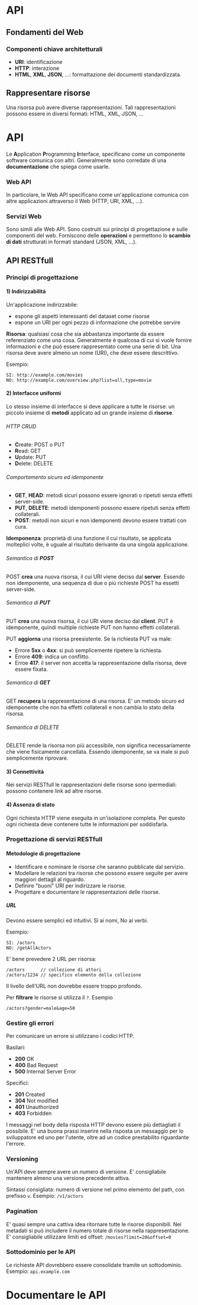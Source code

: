# API

## Fondamenti del Web

### Componenti chiave architetturali

- **URI**: identificazione
- **HTTP**: interazione
- **HTML**, **XML**, **JSON**, ...: formattazione dei documenti standardizzata.

## Rappresentare risorse
Una risorsa può avere diverse rappresentazioni. Tali rappresentazioni possono essere in diversi formati: HTML, XML, JSON, ...

# API
Le **A**pplication **P**rogramming **I**nterface, specificano come un componente software comunica con altri. Generalmente sono corredate di una **documentazione** che spiega come usarle.

### Web API
In particolare, le Web API specificano come un'applicazione comunica con altre applicazioni attraverso il Web (HTTP, URI, XML, ...).

### Servizi Web
Sono simili alle Web API. Sono costruiti sui principi di progettazione e sulle componenti del web. Forniscono delle **operazioni** e permettono lo **scambio di dati** strutturati in formati standard (JSON, XML, ...).

## API RESTfull

### Principi di progettazione

#### 1) Indirizzabilità
Un'applicazione indirizzabile:
- espone gli aspetti interessanti del dataset come risorse
- espone un URI per ogni pezzo di informazione che potrebbe servire

**Risorsa**: qualsiasi cosa che sia abbastanza importante da essere referenziato come una cosa. Generalmente è qualcosa di cui si vuole fornire informazioni e che può essere rappresentato come una serie di bit. Una risorsa deve avere almeno un nome (URI), che deve essere descrittivo.

Esempio:

    SI: http://example.com/movies
    NO: http://example.com/overview.php?list=all,type=movie

#### 2) Interfacce uniformi
Lo stesso insieme di interfacce si deve applicare a tutte le risorse: un piccolo insieme di **metodi** applicato ad un grande insieme di **risorse**.

###### HTTP CRUD
- **C**reate: POST o PUT
- **R**ead: GET
- **U**pdate: PUT
- **D**elete: DELETE

###### Comportamento sicuro ed idemponente
- **GET**, **HEAD**: metodi sicuri possono essere ignorati o ripetuti senza effetti server-side.
- **PUT**, **DELETE**: metodi idemponenti possono essere ripetuti senza effetti collaterali.
- **POST**: metodi non sicuri e non idemponenti devono essere trattati con cura.

**Idemponenza**: proprietà di una funzione il cui risultato, se applicata molteplici volte, è uguale al risultato derivante da una singola applicazione.

###### Semantica di **POST**
POST **crea** una nuova risorsa, il cui URI viene deciso dal **server**. Essendo non idemponente, una sequenza di due o più richieste POST ha essetti server-side.

###### Semantica di **PUT**
PUT **crea** una nuova risorsa, il cui URI viene deciso dal **client**. PUT è idemponente, quindi multiple richieste PUT non hanno effetti collaterali.

PUT **aggiorna** una risorsa preesistente.
Se la richiesta PUT va male:
- Errore **5xx** o **4xx**: si può semplicemente ripetere la richiesta.
- Errore **409**: indica un conflitto.
- Erroe **417**: il server non accetta la rappresentazione della risorsa, deve essere fixata.

###### Semantica di **GET**
GET **recupera** la rappresentazione di una risorsa. E' un metodo sicuro ed idemponente che non ha effetti collaterali e non cambia lo stato della risorsa.

###### Semantica di DELETE
DELETE rende la risorsa non più accessibile, non significa necessariamente che viene fisicamente cancellata. Essendo idemponente, se va male si può semplicemente riprovare.

#### 3) Connettività
Nei servizi RESTfull le rappresentazioni delle risorse sono ipermediali: possono contenere link ad altre risorse.

#### 4) Assenza di stato
Ogni richiesta HTTP viene eseguita in un'isolazione completa. Per questo ogni richiesta deve contenere tutte le informazioni per soddisfarla.

### Progettazione di servizi RESTfull

#### Metodologie di progettazione
- Identificare e nominare le risorse che saranno pubblicate dal servizio.
- Modellare le relazioni tra risorse che possono essere seguite per avere maggiori dettagli al riguardo.
- Definire "buoni" URI per indirizzare le risorse.
- Progettare e documentare le rappresentazioni delle risorse.

##### URL
Devono essere semplici ed intuitivi. Sì ai nomi, No ai verbi.

Esempio:

    SI: /actors
    NO: /getAllActors

E' bene prevedere 2 URL per risorsa:

    /actors      // collezione di attori
    /actors/1234 // specifico elemento della collezione

Il livello dell'URL non dovrebbe essere troppo profondo.

Per **filtrare** le risorse si utilizza il `?`. Esempio

    /actors?gender=male&age=50


### Gestire gli errori
Per comunicare un errore si utilizzano i codici HTTP.

Basilari:
- **200** OK
- **400** Bad Request
- **500** Internal Server Error

Specifici:
- **201** Created
- **304** Not modified
- **401** Unauthorized
- **403** Forbidden

I messaggi nel body della risposta HTTP devono essere più dettagliati il possibile. E' una buona prassi inserire nella risposta un messaggio per lo sviluppatore ed uno per l'utente, oltre ad un codice prestabilito riguardante l'errore.

### Versioning
Un'API deve sempre avere un numero di versione. E' consigliabile mantenere almeno una versione precedente attiva.


Sintassi consigliata: numero di versione nel primo elemento del path, con prefisso `v`. Esempio: `/v1/actors`

### Pagination
E' quasi sempre una cattiva idea ritornare tutte le risorse disponibili. Nei metadati si può includere il numero totale di risorse nella rappresentazione. E' consigliabile utilizzare limiti ed offset: `/movies?limit=20&offset=0`

### Sottodominio per le API
Le richieste API dovrebbero essere consolidate tramite un sottodominio. Esempio: `api.example.com`

# Documentare le API
